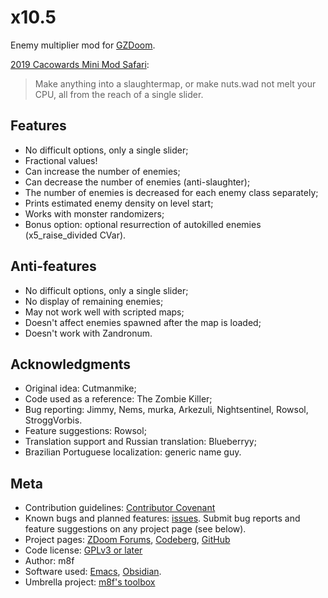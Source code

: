 <!--
SPDX-FileCopyrightText: 2020, 2022 Alexander Kromm <mmaulwurff@gmail.com>
SPDX-License-Identifier: CC0-1.0
-->

# x10.5

Enemy multiplier mod for [GZDoom](https://zdoom.org/).

[2019 Cacowards Mini Mod Safari](https://www.doomworld.com/cacowards/2019/gameplay/):
> Make anything into a slaughtermap, or make nuts.wad not melt your CPU, all from
> the reach of a single slider.

## Features

- No difficult options, only a single slider;
- Fractional values!
- Can increase the number of enemies;
- Can decrease the number of enemies (anti-slaughter);
- The number of enemies is decreased for each enemy class separately;
- Prints estimated enemy density on level start;
- Works with monster randomizers;
- Bonus option: optional resurrection of autokilled enemies (x5_raise_divided
  CVar).

## Anti-features

- No difficult options, only a single slider;
- No display of remaining enemies;
- May not work well with scripted maps;
- Doesn't affect enemies spawned after the map is loaded;
- Doesn't work with Zandronum.

## Acknowledgments

- Original idea: Cutmanmike;
- Code used as a reference: The Zombie Killer;
- Bug reporting: Jimmy, Nems, murka, Arkezuli, Nightsentinel, Rowsol,
  StroggVorbis.
- Feature suggestions: Rowsol;
- Translation support and Russian translation: Blueberryy;
- Brazilian Portuguese localization: generic name guy.

## Meta

- Contribution guidelines: [Contributor Covenant](./code_of_conduct.md)
- Known bugs and planned features: [issues](./issues). Submit bug reports and
  feature suggestions on any project page (see below).
- Project pages: [ZDoom Forums](https://forum.zdoom.org/viewtopic.php?f=43&t=65962),
  [Codeberg](https://codeberg.org/m8f/10.5x),
  [GitHub](https://github.com/mmaulwurff/10.5x)
- Code license: [GPLv3 or later](./LICENSES/GPL-3.0-or-later.txt)
- Author: m8f
- Software used: [Emacs](https://www.gnu.org/software/emacs/),
  [Obsidian](https://obsidian.md/).
- Umbrella project: [m8f's toolbox](https://mmaulwurff.github.io/pages/toolbox.html)
